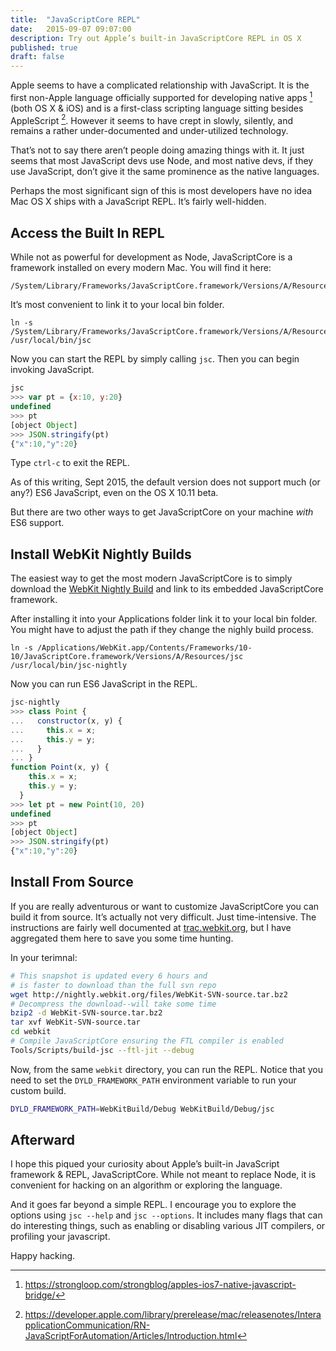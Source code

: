 ```yaml
---
title:  "JavaScriptCore REPL"
date:   2015-09-07 09:07:00
description: Try out Apple’s built-in JavaScriptCore REPL in OS X
published: true
draft: false
---
```


Apple seems to have a complicated relationship with JavaScript. It is the first non-Apple language officially supported for developing native apps [^1] (both OS X & iOS) and is a first-class scripting language sitting besides AppleScript [^2]. However it seems to have crept in slowly, silently, and remains a rather under-documented and under-utilized technology.

That’s not to say there aren’t people doing amazing things with it. It just seems that most JavaScript devs use Node, and most native devs, if they use JavaScript, don’t give it the same prominence as the native languages.

Perhaps the most significant sign of this is most developers have no idea Mac OS X ships with a JavaScript REPL. It’s fairly well-hidden.

## Access the Built In REPL

While not as powerful for development as Node, JavaScriptCore is a framework installed on every modern Mac. You will find it here:

    /System/Library/Frameworks/JavaScriptCore.framework/Versions/A/Resources/jsc

It’s most convenient to link it to your local bin folder.

    ln -s /System/Library/Frameworks/JavaScriptCore.framework/Versions/A/Resources/jsc /usr/local/bin/jsc

Now you can start the REPL by simply calling `jsc`. Then you can begin invoking JavaScript.

```javascript
jsc
>>> var pt = {x:10, y:20}
undefined
>>> pt
[object Object]
>>> JSON.stringify(pt)
{"x":10,"y":20}
```

Type `ctrl-c` to exit the REPL.

As of this writing, Sept 2015, the default version does not support much (or any?) ES6 JavaScript, even on the OS X 10.11 beta.

But there are two other ways to get JavaScriptCore on your machine *with* ES6 support.

## Install WebKit Nightly Builds

The easiest way to get the most modern JavaScriptCore is to simply download the [WebKit Nightly Build](http://nightly.webkit.org) and link to its embedded JavaScriptCore framework.

After installing it into your Applications folder link it to your local bin folder. You might have to adjust the path if they change the nighly build process.

    ln -s /Applications/WebKit.app/Contents/Frameworks/10-10/JavaScriptCore.framework/Versions/A/Resources/jsc /usr/local/bin/jsc-nightly

Now you can run ES6 JavaScript in the REPL.

```javascript
jsc-nightly
>>> class Point {
...   constructor(x, y) {
...     this.x = x;
...     this.y = y;
...   }
... }
function Point(x, y) {
    this.x = x;
    this.y = y;
  }
>>> let pt = new Point(10, 20)
undefined
>>> pt
[object Object]
>>> JSON.stringify(pt)
{"x":10,"y":20}
```

## Install From Source

If you are really adventurous or want to customize JavaScriptCore you can build it from source. It’s actually not very difficult. Just time-intensive. The instructions are fairly well documented at [trac.webkit.org](https://trac.webkit.org/wiki/FTLJIT), but I have aggregated them here to save you some time hunting.

In your terimnal:

```sh
# This snapshot is updated every 6 hours and
# is faster to download than the full svn repo
wget http://nightly.webkit.org/files/WebKit-SVN-source.tar.bz2
# Decompress the download--will take some time
bzip2 -d WebKit-SVN-source.tar.bz2
tar xvf WebKit-SVN-source.tar
cd webkit
# Compile JavaScriptCore ensuring the FTL compiler is enabled
Tools/Scripts/build-jsc --ftl-jit --debug
```

Now, from the same `webkit` directory, you can run the REPL. Notice that you need to set the `DYLD_FRAMEWORK_PATH` environment variable to run your custom build.

```sh
DYLD_FRAMEWORK_PATH=WebKitBuild/Debug WebKitBuild/Debug/jsc
```

## Afterward

I hope this piqued your curiosity about Apple’s built-in JavaScript framework & REPL, JavaScriptCore. While not meant to replace Node, it is convenient for hacking on an algorithm or exploring the language.

And it goes far beyond a simple REPL. I encourage you to explore the options using `jsc --help` and `jsc --options`. It includes many flags that can do interesting things, such as enabling or disabling various JIT compilers, or profiling your javascript.

Happy hacking.

[^1]: https://strongloop.com/strongblog/apples-ios7-native-javascript-bridge/
[^2]: https://developer.apple.com/library/prerelease/mac/releasenotes/InterapplicationCommunication/RN-JavaScriptForAutomation/Articles/Introduction.html
